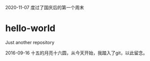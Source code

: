 2020-11-07 度过了国庆后的第一个周末

# hello-world
Just another repository

2016-09-16 十五的月亮十六圆，从今天开始，我踏入了git，以此留念。
